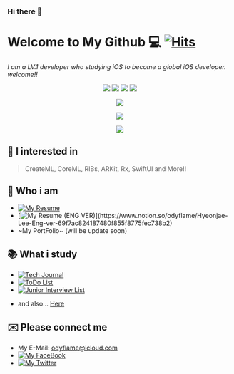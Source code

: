 ### Hi there 👋

# Welcome to My Github 💻 [![Hits](https://hits.seeyoufarm.com/api/count/incr/badge.svg?url=https%3A%2F%2Fgithub.com%2FOdyflame%2FOdyflame)](https://hits.seeyoufarm.com)

*I am a LV.1 developer who studying iOS to become a global iOS developer. welcome!!*

<div align="center">
    <img src="https://img.shields.io/badge/HP-100-red?style=plastic">
    <img src="https://img.shields.io/badge/Age-27-9cf?style=plastic">
    <img src="https://img.shields.io/badge/Develop-iOS-lightgray?style=plastic">
    <img src="https://img.shields.io/badge/Language-Swift-orange?style=plastic">
    <p>
    <img src="https://github-readme-stats.vercel.app/api?username=Odyflame&show_icons=true&theme=tokyonight">
    <p>
    <img src="https://github-readme-stats.vercel.app/api/top-langs/?username=Odyflame&layout=compact&theme=tokyonight">
    <p>
    <img src="http://mazassumnida.wtf/api/v2/generate_badge?boj=2015112119)](https://solved.ac/2015112119">

</div>

## 📱 I interested in
> CreateML, CoreML, RIBs, ARKit, Rx, SwiftUI and More!!


## 🧾 Who i am
 - [![My Resume](http://img.shields.io/badge/-My_Resume-black?style=plastic&logo=notion)](https://www.notion.so/odyflame/Hyeonjae-Lee-d0b426c8392040fbb63b551e38e2017f)  
 - [![My Resume (ENG VER)](http://img.shields.io/badge/-My_Resume_(ENG_VER)-black?style=plastic&logo=notion)](https://www.notion.so/odyflame/Hyeonjae-Lee-Eng-ver-69f7ac824187480f855f8775fec738b2)  
 - ~My PortFolio~ (will be update soon)
 
## 📚 What i study
 - [![Tech Journal](http://img.shields.io/badge/-Tech_Journal-black?style=plastic&logo=notion)](https://www.notion.so/odyflame/Tech-Journal-8e267b8075dc4960b1568ab80b9d720e)
 - [![ToDo List](http://img.shields.io/badge/-ToDo_List-black?style=plastic&logo=notion)](https://www.notion.so/odyflame/ToDo-List-6b05b747cd124a6ca10d6838b9aaac4a)
 - [![Junior Interview List](http://img.shields.io/badge/-iOS_Interview_Question_List-black?style=plastic&logo=notion)](https://www.notion.so/odyflame/e9a92f6871c44b7aa33473eb84a68a5c?v=76ca4024e2e140b6b0a0e18e984c4df4)

   
 * and also... [Here](https://github.com/Odyflame/WWDC-Raywenderlich-Study) 

## ✉️ Please connect me
 - My E-Mail: odyflame@icloud.com
 - [![My FaceBook](http://img.shields.io/badge/-My_FaceBook-f3f3f3?style=plastic&logo=facebook)](https://www.facebook.com/profile.php?id=100004453800775)
 - [![My Twitter](http://img.shields.io/badge/-My_Twitter-9cf?style=plastic&logo=twitter)](https://twitter.com/Odyflame)

<!--
**Odyflame/Odyflame** is a ✨ _special_ ✨ repository because its `README.md` (this file) appears on your GitHub profile.

Here are some ideas to get you started:

- 🔭 I’m currently working on ...
- 🌱 I’m currently learning iOS, Swift and More..
- 👯 I’m looking to collaborate on ...
- 🤔 I’m looking for help with ...
- 💬 Ask me about ...
- 📫 How to reach me: ...
- 😄 Pronouns: ...
- ⚡ Fun fact: ...

-->
